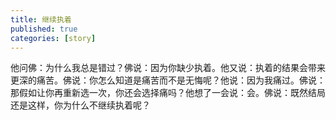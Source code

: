 ```yaml
---
title: 继续执着
published: true
categories: [story]
---
```


他问佛：为什么我总是错过？佛说：因为你缺少执着。他又说：执着的结果会带来更深的痛苦。佛说：你怎么知道是痛苦而不是无悔呢？他说：因为我痛过。佛说：那假如让你再重新选一次，你还会选择痛吗？他想了一会说：会。佛说：既然结局还是这样，你为什么不继续执着呢？

